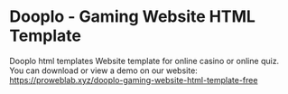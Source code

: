 # Dooplo - Gaming Website HTML Template 
Dooplo html templates
Website template for online casino or online quiz.
You can download or view a demo on our website:
https://proweblab.xyz/dooplo-gaming-website-html-template-free
